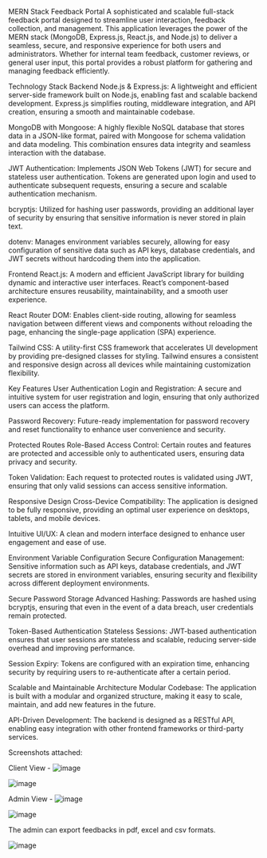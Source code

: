 MERN Stack Feedback Portal
A sophisticated and scalable full-stack feedback portal designed to streamline user interaction, feedback collection, and management. This application leverages the power of the MERN stack (MongoDB, Express.js, React.js, and Node.js) to deliver a seamless, secure, and responsive experience for both users and administrators. Whether for internal team feedback, customer reviews, or general user input, this portal provides a robust platform for gathering and managing feedback efficiently.

Technology Stack
Backend
Node.js & Express.js: A lightweight and efficient server-side framework built on Node.js, enabling fast and scalable backend development. Express.js simplifies routing, middleware integration, and API creation, ensuring a smooth and maintainable codebase.

MongoDB with Mongoose: A highly flexible NoSQL database that stores data in a JSON-like format, paired with Mongoose for schema validation and data modeling. This combination ensures data integrity and seamless interaction with the database.

JWT Authentication: Implements JSON Web Tokens (JWT) for secure and stateless user authentication. Tokens are generated upon login and used to authenticate subsequent requests, ensuring a secure and scalable authentication mechanism.

bcryptjs: Utilized for hashing user passwords, providing an additional layer of security by ensuring that sensitive information is never stored in plain text.

dotenv: Manages environment variables securely, allowing for easy configuration of sensitive data such as API keys, database credentials, and JWT secrets without hardcoding them into the application.

Frontend
React.js: A modern and efficient JavaScript library for building dynamic and interactive user interfaces. React’s component-based architecture ensures reusability, maintainability, and a smooth user experience.

React Router DOM: Enables client-side routing, allowing for seamless navigation between different views and components without reloading the page, enhancing the single-page application (SPA) experience.

Tailwind CSS: A utility-first CSS framework that accelerates UI development by providing pre-designed classes for styling. Tailwind ensures a consistent and responsive design across all devices while maintaining customization flexibility.

Key Features
User Authentication
Login and Registration: A secure and intuitive system for user registration and login, ensuring that only authorized users can access the platform.

Password Recovery: Future-ready implementation for password recovery and reset functionality to enhance user convenience and security.

Protected Routes
Role-Based Access Control: Certain routes and features are protected and accessible only to authenticated users, ensuring data privacy and security.

Token Validation: Each request to protected routes is validated using JWT, ensuring that only valid sessions can access sensitive information.

Responsive Design
Cross-Device Compatibility: The application is designed to be fully responsive, providing an optimal user experience on desktops, tablets, and mobile devices.

Intuitive UI/UX: A clean and modern interface designed to enhance user engagement and ease of use.

Environment Variable Configuration
Secure Configuration Management: Sensitive information such as API keys, database credentials, and JWT secrets are stored in environment variables, ensuring security and flexibility across different deployment environments.

Secure Password Storage
Advanced Hashing: Passwords are hashed using bcryptjs, ensuring that even in the event of a data breach, user credentials remain protected.

Token-Based Authentication
Stateless Sessions: JWT-based authentication ensures that user sessions are stateless and scalable, reducing server-side overhead and improving performance.

Session Expiry: Tokens are configured with an expiration time, enhancing security by requiring users to re-authenticate after a certain period.

Scalable and Maintainable Architecture
Modular Codebase: The application is built with a modular and organized structure, making it easy to scale, maintain, and add new features in the future.

API-Driven Development: The backend is designed as a RESTful API, enabling easy integration with other frontend frameworks or third-party services.

Screenshots attached:

Client View -
![image](https://github.com/user-attachments/assets/90930767-30ee-47f6-b885-b5e626245e2a)

![image](https://github.com/user-attachments/assets/6798cf61-2249-4772-b099-eaef962e4482)


Admin View -
![image](https://github.com/user-attachments/assets/bdedca26-64ad-43af-a67f-db7ad65930ab)

![image](https://github.com/user-attachments/assets/85b61bd7-2633-49ea-b3b3-f98d9c36cf5f)

The admin can export feedbacks in pdf, excel and csv formats.

![image](https://github.com/user-attachments/assets/e0981a98-f0ab-4ee9-960f-96ce342d598f)




